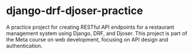 # django-drf-djoser-practice
A practice project for creating RESTful API endpoints for a restaurant management system using Django, DRF, and Djoser. This project is part of the Meta course on web development, focusing on API design and authentication.
